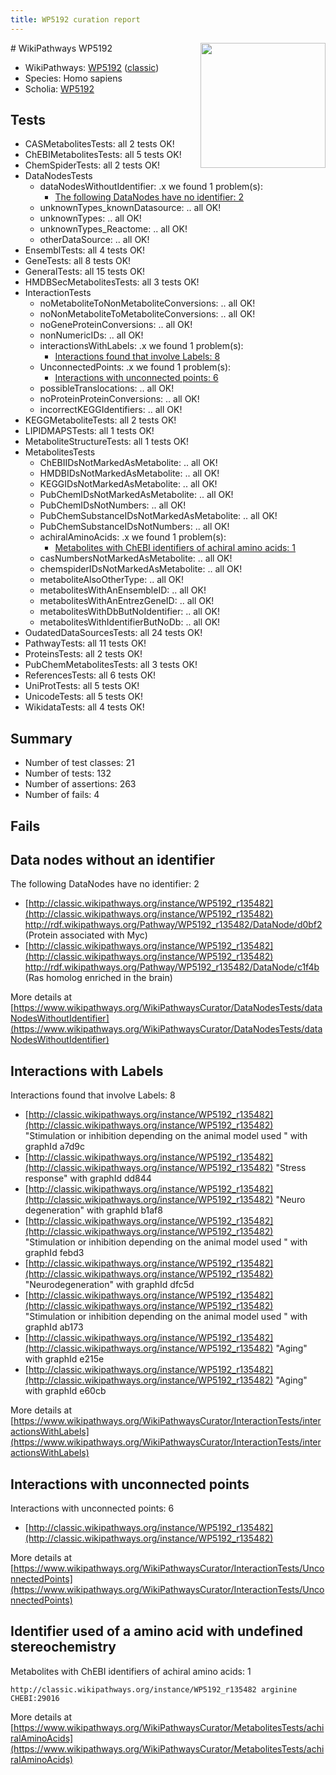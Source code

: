 ```yaml
---
title: WP5192 curation report
---
```


<img style="float: right; width: 200px" src="https://upload.wikimedia.org/wikipedia/commons/thumb/8/83/Wplogo_with_text_500.png/640px-Wplogo_with_text_500.png" />
# WikiPathways WP5192

* WikiPathways: [WP5192](https://wikipathways.org/pathways/WP5192) ([classic](https://classic.wikipathways.org/instance/WP5192))
* Species: Homo sapiens
* Scholia: [WP5192](https://scholia.toolforge.org/wikipathways/WP5192)
## Tests
* CASMetabolitesTests: all 2 tests OK!
* ChEBIMetabolitesTests: all 5 tests OK!
* ChemSpiderTests: all 2 tests OK!
* DataNodesTests
    * dataNodesWithoutIdentifier: .x we found 1 problem(s):
        * [The following DataNodes have no identifier: 2](#d2d32fa1)
    * unknownTypes_knownDatasource: .. all OK!
    * unknownTypes: .. all OK!
    * unknownTypes_Reactome: .. all OK!
    * otherDataSource: .. all OK!
* EnsemblTests: all 4 tests OK!
* GeneTests: all 8 tests OK!
* GeneralTests: all 15 tests OK!
* HMDBSecMetabolitesTests: all 3 tests OK!
* InteractionTests
    * noMetaboliteToNonMetaboliteConversions: .. all OK!
    * noNonMetaboliteToMetaboliteConversions: .. all OK!
    * noGeneProteinConversions: .. all OK!
    * nonNumericIDs: .. all OK!
    * interactionsWithLabels: .x we found 1 problem(s):
        * [Interactions found that involve Labels: 8](#630d267f)
    * UnconnectedPoints: .x we found 1 problem(s):
        * [Interactions with unconnected points: 6](#35a61ade)
    * possibleTranslocations: .. all OK!
    * noProteinProteinConversions: .. all OK!
    * incorrectKEGGIdentifiers: .. all OK!
* KEGGMetaboliteTests: all 2 tests OK!
* LIPIDMAPSTests: all 1 tests OK!
* MetaboliteStructureTests: all 1 tests OK!
* MetabolitesTests
    * ChEBIIDsNotMarkedAsMetabolite: .. all OK!
    * HMDBIDsNotMarkedAsMetabolite: .. all OK!
    * KEGGIDsNotMarkedAsMetabolite: .. all OK!
    * PubChemIDsNotMarkedAsMetabolite: .. all OK!
    * PubChemIDsNotNumbers: .. all OK!
    * PubChemSubstanceIDsNotMarkedAsMetabolite: .. all OK!
    * PubChemSubstanceIDsNotNumbers: .. all OK!
    * achiralAminoAcids: .x we found 1 problem(s):
        * [Metabolites with ChEBI identifiers of achiral amino acids: 1](#9c17608e)
    * casNumbersNotMarkedAsMetabolite: .. all OK!
    * chemspiderIDsNotMarkedAsMetabolite: .. all OK!
    * metaboliteAlsoOtherType: .. all OK!
    * metabolitesWithAnEnsembleID: .. all OK!
    * metabolitesWithAnEntrezGeneID: .. all OK!
    * metabolitesWithDbButNoIdentifier: .. all OK!
    * metabolitesWithIdentifierButNoDb: .. all OK!
* OudatedDataSourcesTests: all 24 tests OK!
* PathwayTests: all 11 tests OK!
* ProteinsTests: all 2 tests OK!
* PubChemMetabolitesTests: all 3 tests OK!
* ReferencesTests: all 6 tests OK!
* UniProtTests: all 5 tests OK!
* UnicodeTests: all 5 tests OK!
* WikidataTests: all 4 tests OK!


## Summary

* Number of test classes: 21
* Number of tests: 132
* Number of assertions: 263
* Number of fails: 4

## Fails

<a name="d2d32fa1" />

## Data nodes without an identifier

The following DataNodes have no identifier: 2

* [http://classic.wikipathways.org/instance/WP5192_r135482](http://classic.wikipathways.org/instance/WP5192_r135482) http://rdf.wikipathways.org/Pathway/WP5192_r135482/DataNode/d0bf2 (Protein associated 
with Myc)
* [http://classic.wikipathways.org/instance/WP5192_r135482](http://classic.wikipathways.org/instance/WP5192_r135482) http://rdf.wikipathways.org/Pathway/WP5192_r135482/DataNode/c1f4b (Ras homolog enriched in the brain)


More details at [https://www.wikipathways.org/WikiPathwaysCurator/DataNodesTests/dataNodesWithoutIdentifier](https://www.wikipathways.org/WikiPathwaysCurator/DataNodesTests/dataNodesWithoutIdentifier)

<a name="630d267f" />

## Interactions with Labels

Interactions found that involve Labels: 8

* [http://classic.wikipathways.org/instance/WP5192_r135482](http://classic.wikipathways.org/instance/WP5192_r135482) "Stimulation or inhibition depending on the animal model used " with graphId a7d9c
* [http://classic.wikipathways.org/instance/WP5192_r135482](http://classic.wikipathways.org/instance/WP5192_r135482) "Stress response" with graphId dd844
* [http://classic.wikipathways.org/instance/WP5192_r135482](http://classic.wikipathways.org/instance/WP5192_r135482) "Neuro degeneration" with graphId b1af8
* [http://classic.wikipathways.org/instance/WP5192_r135482](http://classic.wikipathways.org/instance/WP5192_r135482) "Stimulation or inhibition depending on the animal model used " with graphId febd3
* [http://classic.wikipathways.org/instance/WP5192_r135482](http://classic.wikipathways.org/instance/WP5192_r135482) "Neurodegeneration" with graphId dfc5d
* [http://classic.wikipathways.org/instance/WP5192_r135482](http://classic.wikipathways.org/instance/WP5192_r135482) "Stimulation or inhibition depending on the animal model used " with graphId ab173
* [http://classic.wikipathways.org/instance/WP5192_r135482](http://classic.wikipathways.org/instance/WP5192_r135482) "Aging" with graphId e215e
* [http://classic.wikipathways.org/instance/WP5192_r135482](http://classic.wikipathways.org/instance/WP5192_r135482) "Aging" with graphId e60cb


More details at [https://www.wikipathways.org/WikiPathwaysCurator/InteractionTests/interactionsWithLabels](https://www.wikipathways.org/WikiPathwaysCurator/InteractionTests/interactionsWithLabels)

<a name="35a61ade" />

## Interactions with unconnected points

Interactions with unconnected points: 6

* [http://classic.wikipathways.org/instance/WP5192_r135482](http://classic.wikipathways.org/instance/WP5192_r135482)


More details at [https://www.wikipathways.org/WikiPathwaysCurator/InteractionTests/UnconnectedPoints](https://www.wikipathways.org/WikiPathwaysCurator/InteractionTests/UnconnectedPoints)

<a name="9c17608e" />

## Identifier used of a amino acid with undefined stereochemistry

Metabolites with ChEBI identifiers of achiral amino acids: 1
```
http://classic.wikipathways.org/instance/WP5192_r135482 arginine CHEBI:29016
```

More details at [https://www.wikipathways.org/WikiPathwaysCurator/MetabolitesTests/achiralAminoAcids](https://www.wikipathways.org/WikiPathwaysCurator/MetabolitesTests/achiralAminoAcids)

